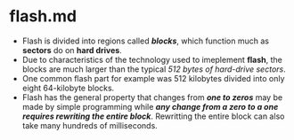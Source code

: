 # flash.md

 * Flash is divided into regions called ***blocks***, which function much as **sectors** do on **hard drives**.
 * Due to characteristics of the technology used to imeplement **flash**, the blocks are much larger than the typical *512 bytes of hard-drive sectors*.
 * One common flash part for example was 512 kilobytes divided into only eight 64-kilobyte blocks.
 * Flash has the general property that changes from ***one to zeros*** may be made by simple programming while ***any change from a zero to a one requires rewriting the entire block***. Rewritting the entire block can also take many hundreds of milliseconds. 
